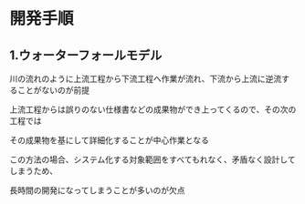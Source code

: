 # 開発手順

## 1.ウォーターフォールモデル
川の流れのように上流工程から下流工程へ作業が流れ、下流から上流に逆流することがないのが前提

上流工程からは誤りのない仕様書などの成果物ができ上ってくるので、その次の工程では

その成果物を基にして詳細化することが中心作業となる

この方法の場合、システム化する対象範囲をすべてもれなく、矛盾なく設計してしまうため、

長時間の開発になってしまうことが多いのが欠点

